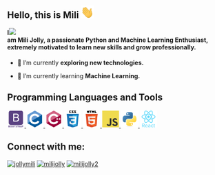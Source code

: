 <h2> Hello, this is Mili <img src="https://raw.githubusercontent.com/ABSphreak/ABSphreak/master/gifs/Hi.gif" width="30px"></h2>
<img  align='right'  width='500' src="https://cdn.dribbble.com/users/10549/screenshots/9890798/media/f38f0e4d71d9763c7533641d2418b35b.png?compress=1&resize=1000x750">

<h4>I am Mili Jolly, a passionate Python and Machine Learning Enthusiast, extremely motivated to learn new skills and grow professionally.</h4>

- 🔭 I’m currently **exploring new technologies.**

- 🌱 I’m currently learning **Machine Learning.**

## Programming Languages and Tools
<p align="left"> <a href="https://getbootstrap.com" target="_blank"> <img src="https://raw.githubusercontent.com/devicons/devicon/master/icons/bootstrap/bootstrap-plain-wordmark.svg" alt="bootstrap" width="40" height="40"/> </a> <a href="https://www.cprogramming.com/" target="_blank"> <img src="https://raw.githubusercontent.com/devicons/devicon/master/icons/c/c-original.svg" alt="c" width="40" height="40"/> </a> <a href="https://www.w3schools.com/cpp/" target="_blank"> <img src="https://raw.githubusercontent.com/devicons/devicon/master/icons/cplusplus/cplusplus-original.svg" alt="cplusplus" width="40" height="40"/> </a> <a href="https://www.w3schools.com/css/" target="_blank"> <img src="https://raw.githubusercontent.com/devicons/devicon/master/icons/css3/css3-original-wordmark.svg" alt="css3" width="40" height="40"/> </a> <a href="https://www.w3.org/html/" target="_blank"> <img src="https://raw.githubusercontent.com/devicons/devicon/master/icons/html5/html5-original-wordmark.svg" alt="html5" width="40" height="40"/> </a> <a href="https://developer.mozilla.org/en-US/docs/Web/JavaScript" target="_blank"> <img src="https://raw.githubusercontent.com/devicons/devicon/master/icons/javascript/javascript-original.svg" alt="javascript" width="40" height="40"/> </a> <a href="https://www.python.org" target="_blank"> <img src="https://raw.githubusercontent.com/devicons/devicon/master/icons/python/python-original.svg" alt="python" width="40" height="40"/> </a> <a href="https://reactjs.org/" target="_blank"> <img src="https://raw.githubusercontent.com/devicons/devicon/master/icons/react/react-original-wordmark.svg" alt="react" width="40" height="40"/> </a> </p>

## Connect with me:
<p align="left">
<a href="https://twitter.com/jollymili" target="blank"><img align="center" src="https://cdn.jsdelivr.net/npm/simple-icons@3.0.1/icons/twitter.svg" alt="jollymili" height="30" width="40" /></a>
<a href="https://linkedin.com/in/milijolly" target="blank"><img align="center" src="https://cdn.jsdelivr.net/npm/simple-icons@3.0.1/icons/linkedin.svg" alt="milijolly" height="30" width="40" /></a>
<a href="https://auth.geeksforgeeks.org/user/milijolly2" target="blank"><img align="center" src="https://cdn.jsdelivr.net/npm/simple-icons@3.0.1/icons/geeksforgeeks.svg" alt="milijolly2" height="30" width="40" /></a>
</p>
